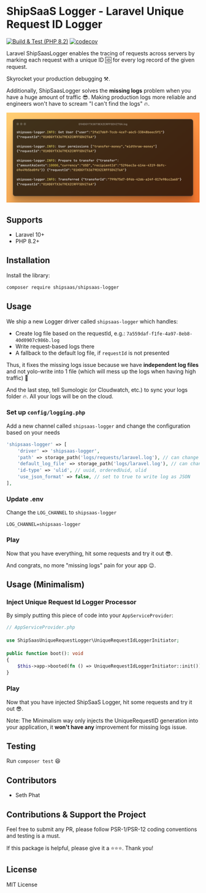 # ShipSaaS Logger - Laravel Unique Request ID Logger

[![Build & Test (PHP 8.2)](https://github.com/shipsaas/shipsaas-logger/actions/workflows/build.yml/badge.svg)](https://github.com/shipsaas/shipsaas-logger/actions/workflows/build.yml)
[![codecov](https://codecov.io/gh/shipsaas/shipsaas-logger/graph/badge.svg?token=1cWfW8UeUh)](https://codecov.io/gh/shipsaas/shipsaas-logger)


Laravel ShipSaasLogger enables the tracing of requests across servers
by marking each request with a unique ID 🆔 for every log record of the given request.

Skyrocket your production debugging ⚒️.

Additionally, ShipSaasLogger solves the **missing logs** problem when you have a huge amount of traffic 😎. 
Making production logs more reliable and engineers won't have to scream "I can't find the logs" 🔥.

![ShipSaaS Logger](.github%2Fshipsaas-logger.png)

## Supports
- Laravel 10+
- PHP 8.2+

## Installation

Install the library:

```bash
composer require shipsaas/shipsaas-logger
```

## Usage

We ship a new Logger driver called `shipsaas-logger` which handles:

- Create log file based on the requestId, e.g.: `7a559daf-f1fe-4a97-8eb8-40d0907c986b.log`
- Write request-based logs there
- A fallback to the default log file, if `requestId` is not presented

Thus, it fixes the missing logs issue because we have **independent log files** and not yolo-write into 1 file (which will mess up the logs when having high traffic) 🚀

And the last step, tell Sumologic (or Cloudwatch, etc.) to sync your logs folder 🔥. All your logs will be on the cloud.

### Set up `config/logging.php`

Add a new channel called `shipsaas-logger` and change the configuration based on your needs

```php
'shipsaas-logger' => [
    'driver' => 'shipsaas-logger',
    'path' => storage_path('logs/requests/laravel.log'), // can change to your desired path
    'default_log_file' => storage_path('logs/laravel.log'), // can change to your desired path
    'id-type' => 'ulid', // uuid, orderedUuid, ulid
    'use_json_format' => false, // set to true to write log as JSON
],
```

### Update .env

Change the `LOG_CHANNEL` to `shipsaas-logger` 

```dotenv
LOG_CHANNEL=shipsaas-logger
```

### Play
Now that you have everything, hit some requests and try it out 😎.

And congrats, no more "missing logs" pain for your app 😉.

## Usage (Minimalism)

### Inject Unique Request Id Logger Processor

By simply putting this piece of code into your `AppServiceProvider`:

```php
// AppServiceProvider.php

use ShipSaasUniqueRequestLogger\UniqueRequestIdLoggerInitiator;

public function boot(): void
{
    $this->app->booted(fn () => UniqueRequestIdLoggerInitiator::init());
}
```

### Play

Now that you have injected ShipSaaS Logger, hit some requests and try it out 😎.

Note: The Minimalism way only injects the UniqueRequestID generation into your application, it **won't have any** improvement for missing logs issue.

## Testing

Run `composer test` 😆

## Contributors
- Seth Phat

## Contributions & Support the Project

Feel free to submit any PR, please follow PSR-1/PSR-12 coding conventions and testing is a must.

If this package is helpful, please give it a ⭐️⭐️⭐️. Thank you!

## License
MIT License
